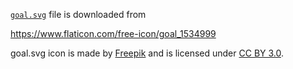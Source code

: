 [`goal.svg`](./goal.svg) file is downloaded from

<https://www.flaticon.com/free-icon/goal_1534999>

goal.svg icon is made by [Freepik](https://www.flaticon.com/authors/freepik) and is licensed under [CC BY 3.0](http://creativecommons.org/licenses/by/3.0/).
